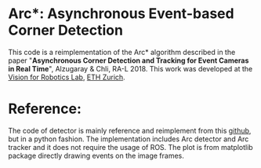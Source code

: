 # Arc*: Asynchronous Event-based Corner Detection 
This code is a reimplementation of the Arc* algorithm described in the paper  "**Asynchronous Corner Detection and Tracking for Event Cameras in Real Time**", Alzugaray & Chli, RA-L 2018. This work was developed at the [Vision for Robotics Lab](http://v4rl.ethz.ch/), [ETH Zurich](http://ethz.ch/).


# Reference:
The code of detector is mainly reference and reimplement from this [github](https://github.com/ialzugaray/arc_star_ros), but in a python fashion. The implementation includes Arc detector and Arc tracker and it does not require the usage of ROS. The plot is from matplotlib package directly drawing events on the image frames. 